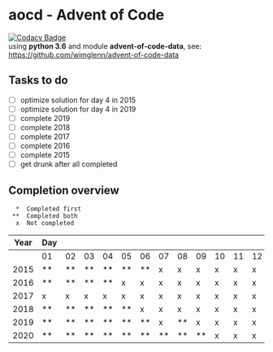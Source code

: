 # aocd - Advent of Code
[![Codacy Badge](https://api.codacy.com/project/badge/Grade/f816ea895a8d48179a5fa2619cd19979)](https://www.codacy.com/manual/Luke-1335/aocd?utm_source=github.com&amp;utm_medium=referral&amp;utm_content=Luke-1335/aocd&amp;utm_campaign=Badge_Grade)  
using **python 3.6** and module **advent-of-code-data**, see: <https://github.com/wimglenn/advent-of-code-data>

## Tasks to do
- [ ] optimize solution for day 4 in 2015
- [ ] optimize solution for day 4 in 2019
- [ ] complete 2019
- [ ] complete 2018
- [ ] complete 2017
- [ ] complete 2016
- [ ] complete 2015
- [ ] get drunk after all completed

## Completion overview
```
  *  Completed first
 **  Completed both  
  x  Not completed    
```
| **Year** | **Day**  | | |    |    |    |    |    |    |    |    |    |    |    |    |    |    |    |    |    |    |    |    |    |    |
| -------- | -- | -- | -- | -- | -- | -- | -- | -- | -- | -- | -- | -- | -- | -- | -- | -- | -- | -- | -- | -- | -- | -- | -- | -- | -- |
|          | 01 | 02 | 03 | 04 | 05 | 06 | 07 | 08 | 09 | 10 | 11 | 12 | 13 | 14 | 15 | 16 | 17 | 18 | 19 | 20 | 21 | 22 | 23 | 24 | 25 |
|   2015   | ** | ** | ** | ** | ** | ** |  x |  x |  x |  x |  x |  x |  x |  x |  x |  x |  x |  x |  x |  x |  x |  x |  x |  x |  x |
|   2016   | ** | ** | ** | ** |  x |  x |  x |  x |  x |  x |  x |  x |  x |  x |  x |  x |  x |  x |  x |  x |  x |  x |  x |  x |  x |
|   2017   |  x |  x |  x |  x |  x |  x |  x |  x |  x |  x |  x |  x |  x |  x |  x |  x |  x |  x |  x |  x |  x |  x |  x |  x |  x |
|   2018   | ** | ** | ** | ** | ** |  x |  x |  x |  x |  x |  x |  x |  x |  x |  x |  x |  x |  x |  x |  x |  x |  x |  x |  x |  x |
|   2019   | ** | ** | ** | ** | ** | ** |  x | ** |  x |  x |  x |  x |  x |  x |  x |  x |  x |  x |  x |  x |  x |  x |  x |  x |  x |
|   2020   | ** | ** | ** | ** | ** | ** | ** | ** | ** |  x |  x |  x |  x |  x |  x |  x |  x |  x |  x |  x |  x |  x |  x |  x |  x |  

